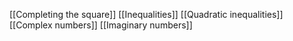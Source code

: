 [[Completing the square]]
[[Inequalities]]
[[Quadratic inequalities]]
[[Complex numbers]]
[[Imaginary numbers]]